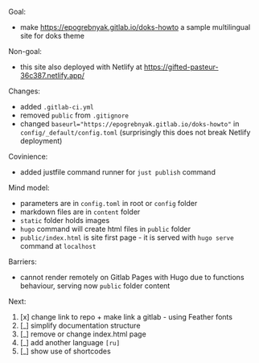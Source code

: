 Goal: 

- make <https://epogrebnyak.gitlab.io/doks-howto> a sample multilingual site for doks theme

Non-goal:

- this site also deployed with Netlify at https://gifted-pasteur-36c387.netlify.app/

Changes:

- added `.gitlab-ci.yml`
- removed `public` from `.gitignore`
- changed `baseurl="https://epogrebnyak.gitlab.io/doks-howto"` in `config/_default/config.toml`
  (surprisingly this does not break Netlify deployment)

Covinience:

- added justfile command runner for `just publish` command

Mind model:

- parameters are in `config.toml` in root or `config` folder
- markdown files are in `content` folder
- `static` folder holds images 
- `hugo` command will create html files in `public` folder
- `public/index.html` is site first page - it is served with `hugo serve` command at `localhost`

Barriers:

- cannot render remotely on Gitlab Pages with Hugo due to functions behaviour, serving now `public` folder content

Next:

1. [x] change link to repo + make link a gitlab - using Feather fonts
2. [_] simplify documentation structure
3. [_] remove or change index.html page
4. [_] add another language `[ru]`
5. [_] show use of shortcodes